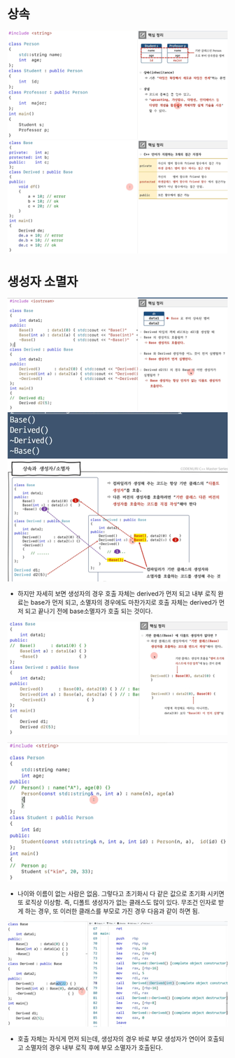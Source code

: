 # 상속 

![](../../image/2022-12-12-20-21-00.png)
![](../../image/2022-12-12-20-24-15.png)

# 생성자 소멸자

![](../../image/2022-12-12-20-26-17.png)
![](../../image/2022-12-12-20-29-17.png)
![](../../image/2022-12-12-20-31-18.png)

- 하지만 자세히 보면 생성자의 경우 호출 자체는 derived가 먼저 되고 내부 로직 완료는 base가 먼저 되고, 소멸자의 경우에도 마찬가지로 호출 자체는 derived가 먼저 되고 끝나기 전에 base소멸자가 호출 되는 것이다.

![](../../image/2022-12-12-20-33-03.png)

![](../../image/2022-12-12-20-34-48.png)

- 나이와 이름이 없는 사람은 없음. 그렇다고 초기화시 다 같은 값으로 초기화 시키면 또 로직상 이상함. 즉, 디폴트 생성자가 없는 클래스도 많이 있다. 무조건 인자로 받게 하는 경우, 또 이러한 클래스를 부모로 가진 경우 다음과 같이 하면 됨.

![](../../image/2022-12-12-20-37-38.png)

- 호출 자체는 자식게 먼저 되는데, 생성자의 경우 바로 부모 생성자가 연이어 호출되고 소멸자의 경우 내부 로직 후에 부모 소멸자가 호출된다.